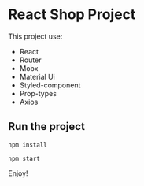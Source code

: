 # React Shop Project

This project use:
- React
- Router
- Mobx
- Material Ui
- Styled-component
- Prop-types
- Axios

## Run the project

```npm install```

```npm start```

Enjoy!